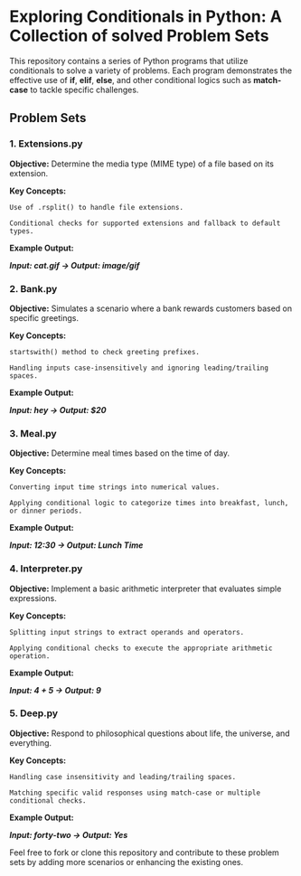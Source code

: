 # Exploring Conditionals in Python: A Collection of solved Problem Sets
This repository contains a series of Python programs that utilize conditionals to solve a variety of problems. Each program demonstrates the effective use of **if**, **elif**, **else**, and other conditional logics such as **match-case** to tackle specific challenges.

## Problem Sets
### **1. Extensions.py** 
**Objective:** Determine the media type (MIME type) of a file based on its extension.

**Key Concepts:**

    Use of .rsplit() to handle file extensions.

    Conditional checks for supported extensions and fallback to default types.

**Example Output:**

***Input: cat.gif → Output: image/gif***

### **2. Bank.py** 
**Objective:** Simulates a scenario where a bank rewards customers based on specific greetings.

**Key Concepts:**

    startswith() method to check greeting prefixes.

    Handling inputs case-insensitively and ignoring leading/trailing spaces.

**Example Output:**

***Input: hey → Output: $20***

### **3. Meal.py**
**Objective:** Determine meal times based on the time of day.

**Key Concepts:**

    Converting input time strings into numerical values.

    Applying conditional logic to categorize times into breakfast, lunch, or dinner periods.

**Example Output:**

***Input: 12:30 → Output: Lunch Time***

### **4. Interpreter.py**
**Objective:** Implement a basic arithmetic interpreter that evaluates simple expressions.

**Key Concepts:**

    Splitting input strings to extract operands and operators.

    Applying conditional checks to execute the appropriate arithmetic operation.

**Example Output:**

***Input: 4 + 5 → Output: 9***

### **5. Deep.py**
**Objective:** Respond to philosophical questions about life, the universe, and everything.

**Key Concepts:**

    Handling case insensitivity and leading/trailing spaces.

    Matching specific valid responses using match-case or multiple conditional checks.

**Example Output:**

***Input: forty-two → Output: Yes***

Feel free to fork or clone this repository and contribute to these problem sets by adding more scenarios or enhancing the existing ones.
